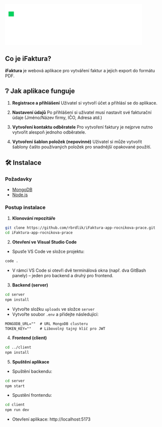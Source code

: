 ![Logo](https://raw.githubusercontent.com/rbrdlik/iFaktura-app-rocnikova-prace/refs/heads/main/client/src/assets/logo/IFakturaLogoWhite.png?token=GHSAT0AAAAAADBRHCW3WY3NQLYZBE24NCZQ2AIXWQA)

## Co je iFaktura?

**iFaktura** je webová aplikace pro vytváření faktur a jejich export do formátu PDF. 

## ❔ Jak aplikace funguje
1. **Registrace a přihlášení**
Uživatel si vytvoří účet a přihlásí se do aplikace. 

2. **Nastavení údajů**
Po přihlášení si uživatel musí nastavit své fakturační údaje (Jméno/Název firmy, IČO, Adresa atd.)

3. **Vytvoření kontaktu odběratele**
Pro vytvoření faktury je nejprve nutno vytvořit alespoň jednoho odběratele.

4. **Vytvoření šablon položek (nepovinné)**
Uživatel si může vytvořit šablony čašto používaných položek pro snadnější opakované použití.

## 🛠️ Instalace

### Požadavky
- [MongoDB](https://www.mongodb.com/)
- [Node.js](https://nodejs.org/en)

### Postup instalace

1. **Klonování repozitáře**
```bash
git clone https://github.com/rbrdlik/iFaktura-app-rocnikova-prace.git
cd iFaktura-app-rocnikova-prace
```

2. **Otevření ve Visual Studio Code**
- Spusťe VS Code ve složce projektu:

```bash
code .
```
- V rámci VS Code si otevři dvě terminálová okna (např. dva GitBash panely) – jeden pro backend a druhý pro frontend.

3. **Backend (server)**
```bash
cd server
npm install
```

- Vytvořte složku `uploads` ve složce `server`
- Vytvořte soubor `.env` a přidejte následující:

```env
MONGODB_URL=""  # URL MongoDB clusteru
TOKEN_KEY=""    # Libovolný tajný klíč pro JWT
```

4. **Frontend (client)**

```bash
cd ../client
npm install
```

5. **Spuštění aplikace**

- Spuštění backendu:
```bash
cd server
npm start
```

- Spustění frontendu:
```bash
cd client
npm run dev
```

- Otevření aplikace: 
http://localhost:5173

